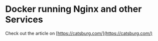 # Docker running Nginx and other Services

Check out the article on [https://catsburg.com/](https://catsburg.com/)

